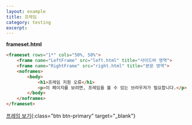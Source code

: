 ```yaml
---
layout: example
title: 프레임
category: testing
excerpt:
---
```


**frameset.html**

```html
<frameset rows="1*" cols="50%, 50%">
	<frame name="LeftFrame" src="left.html" title="사이드바 영역">
	<frame name="RightFrame" src="right.html" title="본문 영역">
	<noframes>
		<body>
			<h1>프레임 지원 오류</h1>
			<p>이 페이지를 보려면, 프레임을 볼 수 있는 브라우저가 필요합니다.</p>
		</body>
	</noframes>
</frameset>
```

[프레임 보기](./frameset.html){:class="btn btn-primary" target="_blank"}
